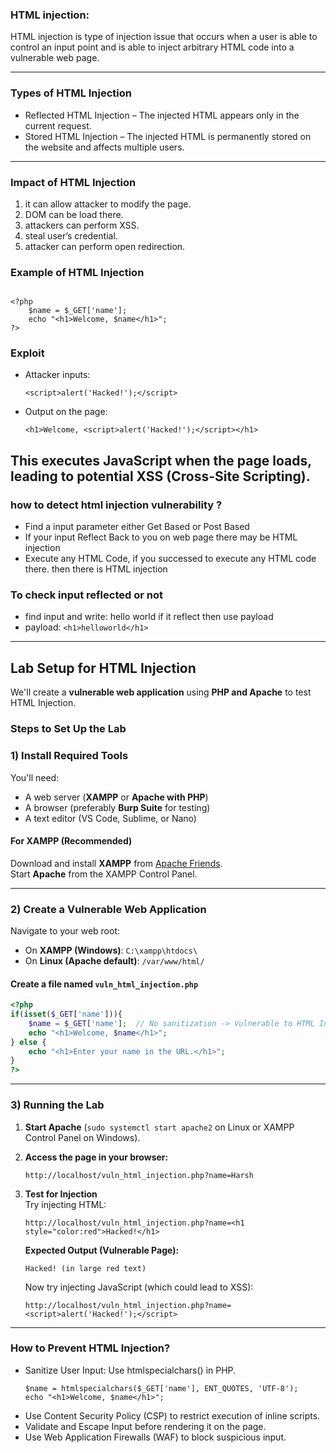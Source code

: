 ### HTML injection:
HTML injection is type of injection issue that occurs when a user is able to control an input point and is able to inject arbitrary HTML code into a vulnerable web page.

---

### Types of HTML Injection

  - Reflected HTML Injection – The injected HTML appears only in the current request.
  - Stored HTML Injection – The injected HTML is permanently stored on the website and affects multiple users.

---

### Impact of HTML Injection

  1. it can allow attacker to modify the page.
  2. DOM can be load there.
  3. attackers can perform XSS.
  4. steal user’s credential.
  5. attacker can perform open redirection.


### Example of HTML Injection

```Vulnerable Code (PHP Example)

<?php
    $name = $_GET['name'];
    echo "<h1>Welcome, $name</h1>";
?>
```
### Exploit

- Attacker inputs:
  ```
  <script>alert('Hacked!');</script>
  ```
- Output on the page:
  ```
  <h1>Welcome, <script>alert('Hacked!');</script></h1>
  ```
This executes JavaScript when the page loads, leading to potential XSS (Cross-Site Scripting).
---

### how to detect html injection vulnerability ?

- Find a input parameter either Get Based or Post Based
- If your input Reflect Back to you on web page there may be HTML injection
- Execute any HTML Code, if you successed to execute any HTML code there. then there is HTML injection

### To check input reflected or not

- find input and write: hello world if it reflect then use payload
- payload: ```<h1>helloworld</h1>```

---

## Lab Setup for HTML Injection
We'll create a **vulnerable web application** using **PHP and Apache** to test HTML Injection.

###  Steps to Set Up the Lab
### **1️) Install Required Tools**
You'll need:  
- A web server (**XAMPP** or **Apache with PHP**)  
- A browser (preferably **Burp Suite** for testing)  
- A text editor (VS Code, Sublime, or Nano)  

#### **For XAMPP (Recommended)**
Download and install **XAMPP** from [Apache Friends](https://www.apachefriends.org/index.html).  
Start **Apache** from the XAMPP Control Panel.

---

### **2️) Create a Vulnerable Web Application**
Navigate to your web root:  
- On **XAMPP (Windows)**: `C:\xampp\htdocs\`  
- On **Linux (Apache default)**: `/var/www/html/`

#### **Create a file named `vuln_html_injection.php`**
```php
<?php
if(isset($_GET['name'])){
    $name = $_GET['name'];  // No sanitization -> Vulnerable to HTML Injection
    echo "<h1>Welcome, $name</h1>";
} else {
    echo "<h1>Enter your name in the URL.</h1>";
}
?>
```

---

### **3) Running the Lab**
1. **Start Apache** (`sudo systemctl start apache2` on Linux or XAMPP Control Panel on Windows).  
2. **Access the page in your browser:**  
   ```
   http://localhost/vuln_html_injection.php?name=Harsh
   ```
3. **Test for Injection**  
   Try injecting HTML:
   ```
   http://localhost/vuln_html_injection.php?name=<h1 style="color:red">Hacked!</h1>
   ```
   **Expected Output (Vulnerable Page):**  
   ```
   Hacked! (in large red text)
   ```

   Now try injecting JavaScript (which could lead to XSS):
   ```
   http://localhost/vuln_html_injection.php?name=<script>alert('Hacked!');</script>
   ```

---


### How to Prevent HTML Injection?

- Sanitize User Input: Use htmlspecialchars() in PHP.
  ```
  $name = htmlspecialchars($_GET['name'], ENT_QUOTES, 'UTF-8');
  echo "<h1>Welcome, $name</h1>";
  ```
- Use Content Security Policy (CSP) to restrict execution of inline scripts.
- Validate and Escape Input before rendering it on the page.
- Use Web Application Firewalls (WAF) to block suspicious input.

